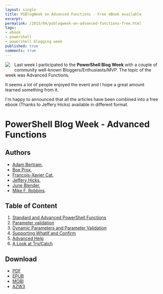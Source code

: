 ```yaml
---
layout: single
title: PSBlogWeek on Advanced Functions - Free eBook available
excerpt: 
permalink: /2015/04/psblogweek-on-advanced-functions-free.html
tags: 
- ebook
- powershell
- powershell blogging week
published: true
comments: true
---
```



<a href="{{ site.url }}/images/2015/20150410_PSBlogWeek_on_Advanced_Functions_-_Free_eBook_available/PSBlogWeek-Ebook_Icon__1343875761__-94x116.png" imageanchor="1" style="clear: left; float: left; margin-bottom: 1em; margin-right: 1em;"><img border="0" src="{{ site.url }}/images/2015/20150410_PSBlogWeek_on_Advanced_Functions_-_Free_eBook_available/PSBlogWeek-Ebook_Icon__1343875761__-94x116.png" /></a>

Last week I participated to the **PowerShell Blog Week** with a couple of community well-known Bloggers/Enthusiasts/MVP. The topic of the week was Advanced Functions.

It seems a lot of people enjoyed the event and I hope a great amount learned something from it.

I'm happy to announced that all the articles have been combined into a free ebook (Thanks to Jeffery Hicks) available in different format.

# PowerShell Blog Week - Advanced Functions

## Authors

 * [Adam Bertram](http://twitter.com/adbertram),
 * <a href="http://twitter.com/proxb" target="_blank">Boe Prox</a>,
 * <a href="http://twitter.com/lazywinadm" target="_blank">Francois-Xavier Cat</a>,
 * <a href="https://twitter.com/jeffhicks" target="_blank">Jeffery Hicks</a>,
 * <a href="http://twitter.com/juneb_get_help" target="_blank">June Blender</a>,
 * <a href="http://twitter.com/mikefrobbins" target="_blank">Mike F. Robbins</a>.


## Table of Content

1. <a href="{{ site.url }}/2015/03/standard-and-advanced-powershell.html" target="_blank">Standard and Advanced PowerShell Functions</a>
1. <a href="http://mikefrobbins.com/2015/03/31/powershell-advanced-functions-can-we-build-them-better-with-parameter-validation-yes-we-can/" target="_blank">Parameter validation</a>
1. <a href="http://www.adamtheautomator.com/psbloggingweek-dynamic-parameters-and-parameter-validation/" target="_blank">Dynamic Parameters and Parameter Validation</a>
1. <a href="http://bit.ly/1GlVVff" target="_blank">Supporting WhatIf and Confirm</b></a>
1. <a href="http://www.sapien.com/blog/2015/04/03/advanced-help-for-advanced-functions/" target="_blank">Advanced Help</a>
1. <a href="http://learn-powershell.net/2015/04/04/a-look-at-trycatch-in-powershell" target="_blank">A Look at Try/Catch</a>

## Download

* <a href="https://onedrive.live.com/redir?resid=60886de0176e604a!34914&amp;authkey=!ADjfSNgr1kZSsvE&amp;ithint=file%2cpdf" target="_blank">PDF</a>
* <a href="https://onedrive.live.com/redir?resid=60886de0176e604a!34912&amp;authkey=!AHItHrejYiXjd_0&amp;ithint=file%2cepub" target="_blank">EPUB</a>
* <a href="https://onedrive.live.com/redir?resid=60886de0176e604a!34911&amp;authkey=!ADTC4paSWCJ5eJQ&amp;ithint=file%2cmobi" target="_blank">MOBI</a>
* <a href="https://onedrive.live.com/redir?resid=60886de0176e604a!34913&amp;authkey=!AIeFPmAdEErbNUE&amp;ithint=file%2cazw3" target="_blank">AZW3</a>

